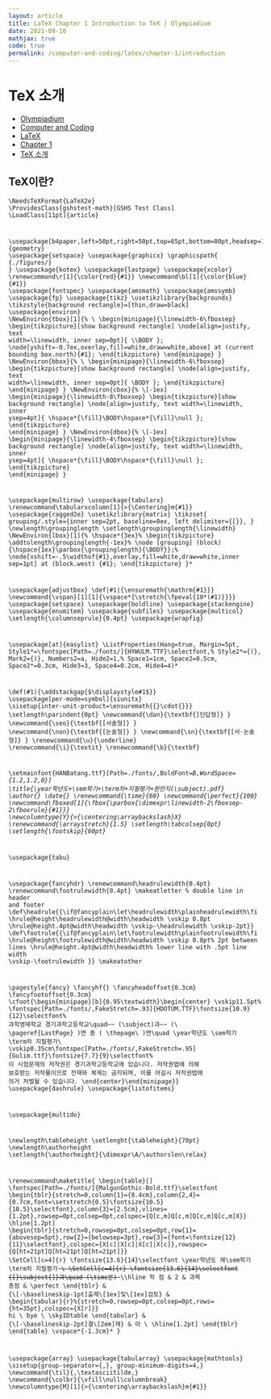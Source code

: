 ```yaml
---
layout: article
title: LaTeX Chapter 1 Introduction to TeX | Olympiadium
date: 2021-09-10
mathjax: true
code: true
permalink: /computer-and-coding/latex/chapter-1/introduction
---
```

# TeX 소개
<ul class="breadcrumb">
	<li><a href="{{ site.homeurl }}">Olympiadium</a></li> 
	<li><a href="{{ site.homeurl }}computer-and-coding/">Computer and Coding</a></li> 
	<li><a href="{{ site.homeurl }}computer-and-coding/latex/">LaTeX</a></li>
	<li><a href="{{ site.homeurl }}computer-and-coding/latex/chapter-1/">Chapter 1</a></li>
	<li><a href="{{ site.homeurl }}computer-and-coding/latex/chapter-1/introduction/">TeX 소개</a></li>
</ul>

## TeX이란?
<blueboard><pre><code class="language-latex">\NeedsTeXFormat{LaTeX2e}
\ProvidesClass{gshstest-math}[GSHS Test Class]
\LoadClass[11pt]{article}

\usepackage[b4paper,left=50pt,right=50pt,top=65pt,bottom=80pt,headsep=10pt]{geometry}
\usepackage{setspace}
\usepackage{graphicx}
\graphicspath{ {./figures/} }
\usepackage{kotex}
\usepackage{lastpage}
\usepackage{xcolor}
\renewcommand\r[1]{\color{red}{#1}}
\newcommand\bl[1]{\color{blue}{#1}}
\usepackage{fontspec}
\usepackage{amsmath}
\usepackage{amssymb}
\usepackage{fp}
\usepackage{tikz}
\usetikzlibrary{backgrounds}
\tikzstyle{background rectangle}=[thin,draw=black]
\usepackage{environ}
\NewEnviron{tbox}[1]{%
	\\
	\begin{minipage}{\linewidth-6\fboxsep}
    	\begin{tikzpicture}[show background rectangle]
    		\node[align=justify, text width=\linewidth, inner sep=0pt]{
    			\\\BODY
    		};
    		\node[yshift=-0.7ex,overlay,fill=white,draw=white,above] at (current bounding box.north){#1};
    	\end{tikzpicture}
    \end{minipage}
}
\NewEnviron{bbox}{%
	\\
	\begin{minipage}{\linewidth-6\fboxsep}
		\begin{tikzpicture}[show background rectangle]
    		\node[align=justify, text width=\linewidth, inner sep=0pt]{
    			\BODY
    		};
    	\end{tikzpicture}
    \end{minipage}
}
\NewEnviron{cbox}{%
	\\[-1ex]
	\begin{minipage}{\linewidth-8\fboxsep}
		\begin{tikzpicture}[show background rectangle]
    		\node[align=justify, text width=\linewidth, inner ysep=4pt]{
    			\hspace*{\fill}\BODY\hspace*{\fill}\null
    		};
    	\end{tikzpicture}
    \end{minipage}
}
\NewEnviron{dbox}{%
	\\[-1ex]
	\begin{minipage}{\linewidth-4\fboxsep}
		\begin{tikzpicture}[show background rectangle]
    		\node[align=justify, text width=\linewidth, inner ysep=4pt]{
    			\hspace*{\fill}\BODY\hspace*{\fill}\null
    		};
    	\end{tikzpicture}
    \end{minipage}
}

\usepackage{multirow}
\usepackage{tabularx}
\renewcommand\tabularxcolumn[1]{>{\Centering}m{#1}}
\usepackage{ragged2e}
\usetikzlibrary{matrix}
\tikzset{
  grouping/.style={inner sep=2pt, baseline=0ex, left delimiter={[}},
}
\newlength\groupinglength
\setlength\groupinglength{\linewidth}
\NewEnviron{lbox}[1]{%
	\hspace*{3ex}%
	\begin{tikzpicture}
		\addtolength\groupinglength{-1ex}%
  		\node [grouping] (block) {\hspace{1ex}\parbox{\groupinglength}{\BODY}};%
  		\node[xshift=-.5\widthof{#1},overlay,fill=white,draw=white,inner sep=1pt] at (block.west) {#1};
  	\end{tikzpicture}
}*


\usepackage{adjustbox}
\def\|#1\|{\ensuremath{\mathrm{#1}}}
\newcommand{\vspan}[1][1]{\vspace*{\stretch{\fpeval{10*(#1)}}}}
\usepackage{setspace}
\usepackage{boldline}
\usepackage{stackengine}
\usepackage{enumitem}
\usepackage{subfiles}
\usepackage{multicol}
\setlength{\columnseprule}{0.4pt}
\usepackage{wrapfig}

\usepackage[at]{easylist}
\ListProperties(Hang=true, Margin=5pt, Style1*=\fontspec[Path=./fonts/]{HYWULM.TTF}\selectfont,%
Style2*={(}, Mark2={)}, Numbers2=a, Hide2=1,%
Space1=1cm, Space2=0.5cm, Space2*=0.3cm, Hide3=3, Space4=0.2cm, Hide4=4)*

\def\(#1\){\addstackgap{$\displaystyle#1$}}
\usepackage[per-mode=symbol]{siunitx}
\sisetup{inter-unit-product=\ensuremath{{}\cdot{}}}
\setlength\parindent{0pt}
\newcommand{\dan}{\textbf{[단답형]} }
\newcommand{\seo}{\textbf{[서술형]} }
\newcommand{\non}{\textbf{[논술형]} }
\newcommand{\sn}{\textbf{[서$\cdot$논술형]} }
\renewcommand{\u}{\underline}
\renewcommand{\i}{\textit}
\renewcommand{\b}{\textbf}

\setmainfont{HANBatang.ttf}[Path=./fonts/,BoldFont=*B,WordSpace={1.2,1.2,0}]
\title{\year학년도+\sem학기+\term차+지필평가+원안지(\subject).pdf}
\author{}
\date{}
\renewcommand{\time}{60}
\newcommand{\perfect}{100}
\newcommand\fboxed[1]{\fbox{\parbox{\dimexpr\linewidth-2\fboxsep-2\fboxrule}{#1}}}
\newcolumntype{Y}{>{\centering\arraybackslash}X}
\renewcommand{\arraystretch}{1.5}
\setlength\tabcolsep{0pt}
\setlength{\footskip}{60pt}*

\usepackage{tabu}


\usepackage{fancyhdr}
\renewcommand\headrulewidth{0.4pt}
\renewcommand\footrulewidth{0.4pt}
\makeatletter % double line in header and footer
\def\headrule{{\if@fancyplain\let\headrulewidth\plainheadrulewidth\fi
		\hrule\@height\headrulewidth\@width\headwidth
		\vskip 0.8pt
		\hrule\@height.4pt\@width\headwidth
		\vskip-\headrulewidth
		\vskip-2pt}}
\def\footrule{{\if@fancyplain\let\footrulewidth\plainfootrulewidth\fi
		\hrule\@height\footrulewidth\@width\headwidth
		\vskip 0.8pt% 2pt between lines
		\hrule\@height.4pt\@width\headwidth% lower line with .5pt line width
		\vskip-\footrulewidth
}}
\makeatother


\pagestyle{fancy}
\fancyhf{}
\fancyheadoffset{0.3cm}
\fancyfootoffset{0.3cm}
\cfoot{\begin{minipage}[b]{0.95\textwidth}\begin{center}
			\vskip11.5pt%
			\fontspec[Path=./fonts/,FakeStretch=.93]{HDOTUM.TTF}\fontsize{10.9}{12}\selectfont%
			과학영재학교 경기과학고등학교\quad~~ (\subject)과~~ (\ \pageref{LastPage} )면 중 ( \thepage\ )면\quad \year학년도 \sem학기 \term차 지필평가\\
			\vskip0.35cm\fontspec[Path=./fonts/,FakeStretch=.95]{Gulim.ttf}\fontsize{7.7}{9}\selectfont%
			이 시험문제의 저작권은 경기과학고등학교에 있습니다. 저작권법에 의해 보호받는 저작물이므로 전재와 복제는 금지되며, 이를 어길시 저작권법에 의거 처벌될 수 있습니다.
\end{center}\end{minipage}}
\usepackage{dashrule}
\usepackage{listofitems}

\usepackage{multido}

\newlength\tableheight
\setlenght{\tableheight}{70pt}
\newlength\authorheight
\setlength{\authorheight}{\dimexpr\A/\authorslen\relax}

\renewcommand\maketitle{
	\begin{table}[]
		\fontspec[Path=./fonts/]{MalgunGothic-Bold.ttf}\selectfont
		\begin{tblr}{stretch=0,column{1}={8.4cm},column{2,4}={0.7cm,font=\setstretch{0.5}\fontsize{10.5}{10.5}\selectfont},column{3}={2.5cm},vlines={1.2pt},rowsep=0pt,colsep=0pt,colspec={Q[c,m]Q[c,m]Q[c,m]Q[c,m]X}}
			\hline[1.2pt]
			\begin{tblr}{stretch=0,rowsep=0pt,colsep=0pt,row{1}={abovesep=5pt},row{2}={belowsep=3pt},row{3}={font=\fontsize{12}{11}\selectfont},colspec={X[c]|X[c]|X[c]|X[c]},rowspec={Q[ht=21pt]Q[ht=21pt]Q[ht=21pt]}}
				\SetCell[c=4]{r} \fontsize{13.6}{14}\selectfont \year학년도 제\sem학기 \term차 지필평가~~~\\
				\SetCell[c=4]{r} \fontsize{13.6}{14}\selectfont {[}\subject{]}과\quad (\time분)~~~\\\hline
				학 점 & 2 & 과목 총점 & \perfect
			\end{tblr}
			& {\\[-\baselineskip-1pt]출제\\[1ex]및\\[1ex]검토}
			& \begin{tabular}{r}%{stretch=0,rowsep=0pt,colsep=0pt,rows={ht=35pt},colspec={X[r]}}
					hi \\ bye \\
					\skyIDtable
				\end{tabular}
			& {\\[-\baselineskip-2pt]결\\[2em]재} & 아 \\
			\hline[1.2pt]
		\end{tblr}
	\end{table}
	\vspace*{-1.3cm}*
}

\usepackage{array}
\usepackage{tabularray}
\usepackage{mathtools}
\sisetup{group-separator={,},
	group-minimum-digits=4,}
\newcommand{\til}{\,\textasciitilde\,}
\newcommand{\colbr}{\vfill\null\columnbreak}
\newcolumntype{M}[1]{>{\centering\arraybackslash}m{#1}}
</code></pre>
</blueboard>